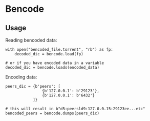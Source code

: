 # Bencode

## Usage

Reading bencoded data:
```python3
with open("bencoded_file.torrent", "rb") as fp:
    decoded_dic = bencode.load(fp)

# or if you have encoded data in a variable
decoded_dic = bencode.loads(encoded_data)

```

Encoding data:
```python3
peers_dic = {b'peers': [
                {b'127.0.0.1': b'29123'}, 
                {b'127.0.0.1': b'6432'}
            ]}

# this will result in b"d5:peersld9:127.0.0.15:29123ee...etc"
bencoded_peers = bencode.dumps(peers_dic)

```